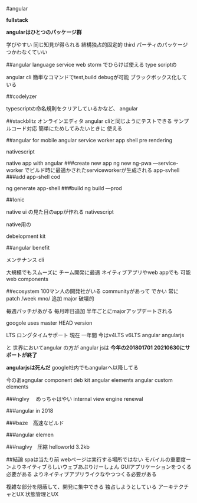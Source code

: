 #angular

**fullstack**

**angularはひとつのパッケージ群**

学びやすい
同じ知見が得られる
結構独占的固定的
third パーティのパッケージつかわなくていい

##angular language service
web storm でひらけば使える
type scriptの

angular cli
簡単なコマンドでtest,build debugが可能
ブラックボックス化している

##codelyzer

typescriptの命名規則をクリアしているかなど、
angular

##stackblitz
オンラインエディタ
angular cliと同じようにテストできる
サンプルコード対応
簡単にためしてみたいときに
使える

##angular for mobile
angular service worker
app shell pre rendering

nativescript

native app with angular
###create new app
ng new ng-pwa —service-worker
でビルド時に最適かされたserviceworkerが生成される
app-svhell
###add app-shell cod

ng generate app-shell
###build
ng build —prod


##Ionic

native ui の見た目のappが作れる
nativescript

native用の

debelopment kit 


##angular benefit

メンテナンス
cli

大規模でもスムーズに
チーム開発に最適
ネイティブアプリやweb appでも
可能
web components

##ecosystem
100マン人の開発社がいる
communityがあって
でかい
常にpatch /week
mno/ 追加
major 破壊的

毎週パッチがあがる
毎月昨日追加
半年ごとにmajorアップデートされる

googole uses  master HEAD version

LTS
ロングタイムサポート
現在
一年間
今はv4LTS v6LTS
angular angularjs

と
世界においてangular の方が
angular jsは
**今年の201801701 20210630にサポートが終了**

**angularjsは死んだ**
google社内でもangularへ以降してる

今のあagngular
component deb kit 
angular elements
angular custom  elements

###nglvy　
めっちゃはやい
 internal view engine renewal
 
 ###angular in 2018
 
 ###baze　高速なビルド
 
 ###angular elemen
 
 ###naglvy　圧縮 helloworld 3.2kb


##結論
spaは当たり前
webページは実行する場所ではない
モバイルの重要度ー＞よりネイティブらしいウェブあぷりけーしょん
GUIアプリケーションをつくる必要がある
よりネイティブアプリライクなやつつくる必要がある

複雑な部分を隠蔽して、開発に集中できる
独占しようとしている
アーキテクチャとUX
状態管理とUX


